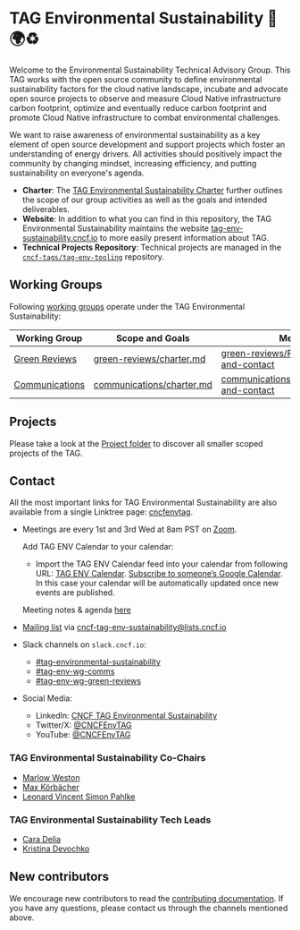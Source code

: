 # TAG Environmental Sustainability 🌳🌍♻️

Welcome to the Environmental Sustainability Technical Advisory Group. This TAG works with the open source community to define environmental sustainability factors for the cloud native landscape, incubate and advocate open source projects to observe and measure Cloud Native infrastructure carbon footprint, optimize and eventually reduce carbon footprint and promote Cloud Native infrastructure to combat environmental challenges.

We want to raise awareness of environmental sustainability as a key element of open source development and support projects which foster an understanding of energy drivers.
All activities should positively impact the community by changing mindset, increasing efficiency, and putting sustainability on everyone's agenda.

- **Charter**: The [TAG Environmental Sustainability Charter](charter.md) further outlines the scope of our group activities as well as the goals and intended deliverables.
- **Website**: In addition to what you can find in this repository, the TAG Environmental Sustainability maintains the website [tag-env-sustainability.cncf.io](https://tag-env-sustainability.cncf.io) to more easily present information about TAG.
- **Technical Projects Repository**: Technical projects are managed in the [`cncf-tags/tag-env-tooling`](https://github.com/cncf-tags/tag-env-tooling) repository.

## Working Groups

Following [working groups](https://github.com/cncf/toc/tree/main/workinggroups) operate under the TAG Environmental Sustainability:

| Working Group | Scope and Goals            | Meeting Time                          |
|---------------|-------------------|---------------------------------------|
| [Green Reviews](https://github.com/cncf/tag-env-sustainability/tree/main/working-groups/green-reviews) | [green-reviews/charter.md](./working-groups/green-reviews/charter.md) | [green-reviews/README.md#meetings-and-contact](./working-groups/green-reviews/README.md#meetings-and-contact) |
| [Communications](https://github.com/cncf/tag-env-sustainability/tree/main/working-groups/communications) | [communications/charter.md](./working-groups/communications/charter.md) | [communications/README.md#meetings-and-contact](./working-groups/communications/README.md#meetings-and-contact) |

## Projects

Please take a look at the [Project folder](projects/README.md) to discover all smaller scoped projects of the TAG.

<!-- cSpell:ignore Linktree -->
## Contact

All the most important links for TAG Environmental Sustainability are also available from a single Linktree page: [cncfenvtag](https://linktr.ee/cncfenvtag).

* Meetings are every 1st and 3rd Wed at 8am PST on [Zoom](https://zoom.us/my/cncftagenvsustainability).

  Add TAG ENV Calendar to your calendar:
  - Import the TAG ENV Calendar feed into your calendar from following URL: [TAG ENV Calendar](https://calendar.google.com/calendar/embed?src=72e93a411f02e5664bb4485c04311b83dae6a62574e4ab882a1ccf8526aa9bf1%40group.calendar.google.com). [Subscribe to someone’s Google Calendar](https://support.google.com/calendar/answer/37100?hl=en&co=GENIE.Platform%3DDesktop). In this case your calendar will be automatically updated once new events are published.

  Meeting notes & agenda [here](https://docs.google.com/document/d/1TkmMyXJABC66NfYmivnh7z8Y_vpq9f9foaOuDVQS_Lo/edit#)
* [Mailing list](https://lists.cncf.io/g/cncf-tag-env-sustainability/) via [cncf-tag-env-sustainability@lists.cncf.io](mailto:cncf-tag-env-sustainability@lists.cncf.io)
* Slack channels on ```slack.cncf.io```:
  * [#tag-environmental-sustainability](https://cloud-native.slack.com/archives/C03F270PDU6)
  * [#tag-env-wg-comms](https://cloud-native.slack.com/archives/C068XUD9AEA)
  * [#tag-env-wg-green-reviews](https://cloud-native.slack.com/archives/C060EDHN431)
* Social Media:
  * LinkedIn: [CNCF TAG Environmental Sustainability](https://www.linkedin.com/company/cncf-tag-environmental-sustainability)
  * Twitter/X: [@CNCFEnvTAG](https://twitter.com/CNCFEnvTAG)
  * YouTube: [@CNCFEnvTAG](https://www.youtube.com/@CNCFEnvTAG)

### TAG Environmental Sustainability Co-Chairs

* [Marlow Weston](https://github.com/catblade)
* [Max Körbächer](https://github.com/mkorbi)
* [Leonard Vincent Simon Pahlke](https://github.com/leonardpahlke)

### TAG Environmental Sustainability Tech Leads

* [Cara Delia](https://github.com/caradelia)
* [Kristina Devochko](https://github.com/guidemetothemoon)

## New contributors

We encourage new contributors to read the [contributing documentation](CONTRIBUTING.md). If you have any questions, please contact us through the channels mentioned above.
